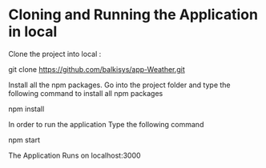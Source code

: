 # Cloning and Running the Application in local

Clone the project into local :

git clone <https://github.com/balkisys/app-Weather.git>

Install all the npm packages. Go into the project folder and type the following command to install all npm packages

npm install


In order to run the application Type the following command

npm start

The Application Runs on localhost:3000
